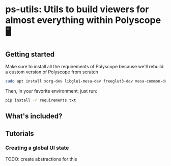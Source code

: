 # ps-utils: Utils to build viewers for almost everything within Polyscope 🖥️


## Getting started

Make sure to install all the requirements of Polyscope because we'll rebuild a custom version of Polyscope from scratch
```bash
sudo apt install xorg-dev libglu1-mesa-dev freeglut3-dev mesa-common-dev
```

Then, in your favorite environment, just run:
```bash
pip install -r requirements.txt
```

## What's included?


## Tutorials 

### Creating a global UI state

TODO: create abstractions for this
